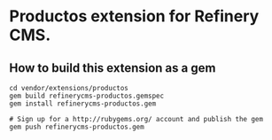 # Productos extension for Refinery CMS.

## How to build this extension as a gem

    cd vendor/extensions/productos
    gem build refinerycms-productos.gemspec
    gem install refinerycms-productos.gem

    # Sign up for a http://rubygems.org/ account and publish the gem
    gem push refinerycms-productos.gem